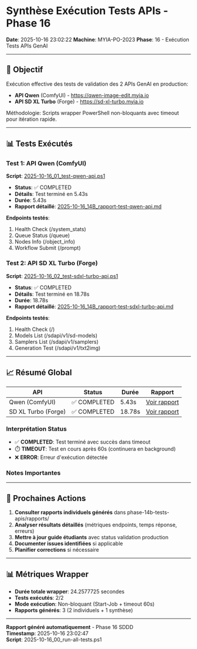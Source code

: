 # Synthèse Exécution Tests APIs - Phase 16
**Date**: 2025-10-16 23:02:22
**Machine**: MYIA-PO-2023
**Phase**: 16 - Exécution Tests APIs GenAI

---

## 🎯 Objectif

Exécution effective des tests de validation des 2 APIs GenAI en production:
- **API Qwen** (ComfyUI) - https://qwen-image-edit.myia.io
- **API SD XL Turbo** (Forge) - https://sd-xl-turbo.myia.io

Méthodologie: Scripts wrapper PowerShell non-bloquants avec timeout pour itération rapide.

---

## 📊 Tests Exécutés

### Test 1: API Qwen (ComfyUI)

**Script**: [2025-10-16_01_test-qwen-api.ps1](../../phase-14b-tests-apis/scripts/2025-10-16_01_test-qwen-api.ps1)

- **Status**: ✅ COMPLETED
- **Détails**: Test terminé en 5.43s
- **Durée**: 5.43s
- **Rapport détaillé**: [2025-10-16_14B_rapport-test-qwen-api.md](../../phase-14b-tests-apis/rapports/2025-10-16_14B_rapport-test-qwen-api.md)

**Endpoints testés**:
1. Health Check (/system_stats)
2. Queue Status (/queue)
3. Nodes Info (/object_info)
4. Workflow Submit (/prompt)

### Test 2: API SD XL Turbo (Forge)

**Script**: [2025-10-16_02_test-sdxl-turbo-api.ps1](../../phase-14b-tests-apis/scripts/2025-10-16_02_test-sdxl-turbo-api.ps1)

- **Status**: ✅ COMPLETED
- **Détails**: Test terminé en 18.78s
- **Durée**: 18.78s
- **Rapport détaillé**: [2025-10-16_14B_rapport-test-sdxl-turbo-api.md](../../phase-14b-tests-apis/rapports/2025-10-16_14B_rapport-test-sdxl-turbo-api.md)

**Endpoints testés**:
1. Health Check (/)
2. Models List (/sdapi/v1/sd-models)
3. Samplers List (/sdapi/v1/samplers)
4. Generation Test (/sdapi/v1/txt2img)

---

## 📈 Résumé Global

| API | Status | Durée | Rapport |
|-----|--------|-------|---------|
| Qwen (ComfyUI) | ✅ COMPLETED | 5.43s | [Voir rapport](../../phase-14b-tests-apis/rapports/2025-10-16_14B_rapport-test-qwen-api.md) |
| SD XL Turbo (Forge) | ✅ COMPLETED | 18.78s | [Voir rapport](../../phase-14b-tests-apis/rapports/2025-10-16_14B_rapport-test-sdxl-turbo-api.md) |

### Interprétation Status

- ✅ **COMPLETED**: Test terminé avec succès dans timeout
- ⏱️ **TIMEOUT**: Test en cours après 60s (continuera en background)
- ❌ **ERROR**: Erreur d'exécution détectée

### Notes Importantes

---

## 🔄 Prochaines Actions

1. **Consulter rapports individuels générés** dans phase-14b-tests-apis/rapports/
2. **Analyser résultats détaillés** (métriques endpoints, temps réponse, erreurs)
3. **Mettre à jour guide étudiants** avec status validation production
4. **Documenter issues identifiées** si applicable
5. **Planifier corrections** si nécessaire

---

## 📊 Métriques Wrapper

- **Durée totale wrapper**: 24.2577725 secondes
- **Tests exécutés**: 2/2
- **Mode exécution**: Non-bloquant (Start-Job + timeout 60s)
- **Rapports générés**: 3 (2 individuels + 1 synthèse)

---

**Rapport généré automatiquement** - Phase 16 SDDD  
**Timestamp**: 2025-10-16 23:02:47  
**Script**: 2025-10-16_00_run-all-tests.ps1
